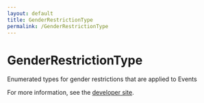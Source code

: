 ```yaml
---
layout: default
title: GenderRestrictionType
permalink: /GenderRestrictionType
---
```


# GenderRestrictionType
Enumerated types for gender restrictions that are applied to Events

For more information, see the [developer site](https://developer.openactive.io/data-model/types/genderrestrictiontype).
